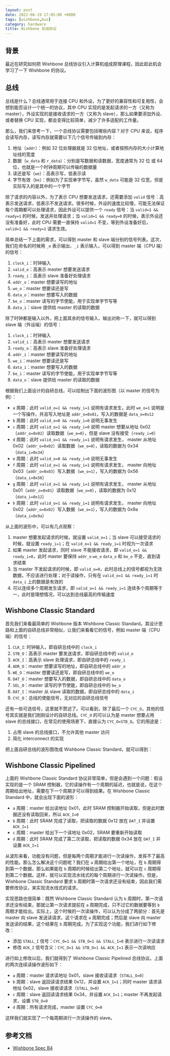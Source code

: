 ```yaml
---
layout: post
date: 2022-06-19 17:05:00 +0800
tags: [wishbone,bus]
category: hardware
title: Wishbone 总线协议
---
```


## 背景

最近在研究如何把 Wishbone 总线协议引入计算机组成原理课程，因此趁此机会学习了一下 Wishbone 的协议。

## 总线

总线是什么？总线通常用于连接 CPU 和外设，为了更好的兼容性和可复用性，会想到能否设计一个统一的协议，其中 CPU 实现的是发起请求的一方（又称为 master），外设实现的是接收请求的一方（又称为 slave），那么如果要添加外设、或者替换 CPU 实现，都会变得比较简单，减少了许多适配的工作量。

那么，我们来思考一下，一个总线协议需要包括哪些内容？对于 CPU 来说，程序会读写内存，读写内存就需要以下几个信号传输到内存：

1. 地址（`addr`）：例如 32 位处理器就是 32 位地址，或者按照内存的大小计算地址线的宽度
2. 数据（`w_data` 和 `r_data`）：分别是写数据和读数据，宽度通常为 32 位 或 64 位，也就是一个时钟周期可以传输的数据量
3. 读还是写（`we`）：高表示写，低表示读
4. 字节有效（`be`）：例如为了实现单字节写，虽然 `w_data` 可能是 32 位宽，但是实际写入的是其中的一个字节

除了请求的内容以外，为了表示 CPU 想要发送请求，还需要添加 `valid` 信号：高表示发送请求，低表示不发送请求。很多时候，外设的速度比较慢，可能无法保证每个周期都可以处理请求，因此外设可以提供一个 `ready` 信号：当 `valid=1 && ready=1` 的时候，发送并处理请求；当 `valid=1 && ready=0` 的时候，表示外设还没有准备好，此时 CPU 需要一直保持 `valid=1` 不变，等到外设准备好后，`valid=1 && ready=1` 请求生效。

简单总结一下上面的需求，可以得到 master 和 slave 端分别的信号列表。这次，我们在命名的时候用 `_o` 表示输出、`_i` 表示输入，可以得到 master 端（CPU 端）的信号：

1. `clock_i`：时钟输入
2. `valid_o`：高表示 master 想要发送请求
3. `ready_i`：高表示 slave 准备好处理请求
4. `addr_o`：master 想要读写的地址
5. `we_o`：master 想要读还是写
6. `data_o`：master 想要写入的数据
7. `be_o`：master 读写的字节使能，用于实现单字节写等
8. `data_i`：slave 提供给 master 的读取的数据

除了时钟都是输入以外，把上面其余的信号输入、输出对称一下，就可以得到 slave 端（外设端）的信号：

1. `clock_i`：时钟输入
2. `valid_i`：高表示 master 想要发送请求
3. `ready_o`：高表示 slave 准备好处理请求
4. `addr_i`：master 想要读写的地址
5. `we_i`：master 想要读还是写
6. `data_i`：master 想要写入的数据
7. `be_i`：master 读写的字节使能，用于实现单字节写等
8. `data_o`：slave 提供给 master 的读取的数据

根据我们上面设计的自研总线，可以绘制出下面的波形图（以 master 的信号为例）：

<script type="WaveDrom">
{
  signal:
    [
      { name: "clock", wave: "p.........", node: ".abcdefgh"},
      { name: "valid_o", wave: "0101.01..0"},
      { name: "ready_i", wave: "010.101..0"},
      { name: "addr_o", wave: "x=x=.x===x", data: ["0x01", "0x02", "0x03", "0x01", "0x02"]},
      { name: "we_o", wave: "x1x0.x101x"},
      { name: "data_o", wave: "x=xxxx=x=x", data: ["0x12", "0x56", "0x9a"]},
      { name: "be_o", wave: "x=x=.x=x=x", data: ["0x1", "0x1", "0x1", "0x1"]},
      { name: "data_i", wave: "xxxx=xx=xx", data: ["0x34", "0x12"]},
    ]
}
</script>

- `a` 周期：此时 `valid_o=1 && ready_i=1` 说明有请求发生，此时 `we_o=1` 说明是一个写操作，并且写入地址是 `addr_o=0x01`，写入的数据是 `data_o=0x12`
- `b` 周期：此时 `valid_o=0 && ready_i=0` 说明无事发生
- `c` 周期：此时 `valid_o=1 && ready_i=0` 说明 master 想要从地址 0x02（`addr_o=0x02`）读取数据（`we_o=0`），但是 slave 没有接受（`ready_i=0`）
- `d` 周期：此时 `valid_o=1 && ready_i=1` 说明有请求发生， master 从地址 0x02（`addr_o=0x02`）读取数据（`we_o=0`），读取的数据为 0x34（`data_i=0x34`）
- `e` 周期：此时 `valid_o=0 && ready_i=0` 说明无事发生
- `f` 周期：此时 `valid_o=1 && ready_i=1` 说明有请求发生， master 向地址 0x03（`addr_o=0x03`）写入数据（`we_o=1`），写入的数据为 0x56（`data_i=0x56`）
- `g` 周期：此时 `valid_o=1 && ready_i=1` 说明有请求发生， master 从地址 0x01（`addr_o=0x01`）读取数据（`we_o=0`），读取的数据为 0x12（`data_i=0x12`）
- `h` 周期：此时 `valid_o=1 && ready_i=1` 说明有请求发生， master 向地址 0x02（`addr_o=0x02`）写入数据（`we_o=1`），写入的数据为 0x9a（`data_i=0x9a`）

从上面的波形中，可以有几点观察：

1. master 想要发起请求的时候，就设置 `valid_o=1`；当 slave 可以接受请求的时候，就设置 `ready_i=1`；在 `valid_o=1 && ready_i=1` 时视为一次请求
2. 如果 master 发起请求，同时 slave 不能接收请求，即 `valid_o=1 && ready_i=0`，此时 master 要保持 `addr_o` `we_o` `data_o` 和 `be_o` 不变，直到请求结束
3. 当 master 不发起请求的时候，即 `valid_o=0`，此时总线上的信号都视为无效数据，不应该进行处理；对于读操作，只有在 `valid_o=1 && ready_i=1` 时 `data_i` 上的数据是有效的
4. 可以连续多个周期发生请求，即 `valid_o=1 && ready_i=1` 连续多个周期等于一，此时是理想情况，可以达到总线最高的传输速度

## Wishbone Classic Standard

首先我们来看最简单的 Wishbone 版本 Wishbone Classic Standard。其设计思路和上面的自研总线非常相似，让我们来看看它的信号，例如 master 端（CPU 端）的信号：

1. `CLK_I`: 时钟输入，即自研总线中的 `clock_i`
2. `STB_O`：高表示 master 要发送请求，即自研总线中的 `valid_o`
3. `ACK_I`：高表示 slave 处理请求，即自研总线中的 `ready_i`
4. `ADR_O`：master 想要读写的地址，即自研总线中的 `addr_o`
5. `WE_O`：master 想要读还是写，即自研总线中的 `we_o`
6. `DAT_O`：master 想要写入的数据，即自研总线中的 `data_o`
7. `SEL_O`：master 读写的字节使能，即自研总线中的 `be_o`
8. `DAT_I`：master 从 slave 读取的数据，即自研总线中的 `data_i`
9. `CYC_O`：总线的使能信号，无对应的自研总线信号

还有一些可选信号，这里就不赘述了。可以看到，除了最后一个 `CYC_O`，其他的信号其实就是我们刚刚设计的自研总线。`CYC_O` 的可以认为是 master 想要占用 slave 的总线接口，在常见的使用场景下，直接认为 `CYC_O=STB_O`。它的用途是：

1. 占用 slave 的总线接口，不允许其他 master 访问
2. 简化 interconnect 的实现

把上面自研总线的波形图改成 Wishbone Classic Standard，就可以得到：

<script type="WaveDrom">
{
  signal:
    [
      { name: "CLK_I", wave: "p.........", node: ".abcdefgh"},
      { name: "CYC_O", wave: "0101.01..0"},
      { name: "STB_O", wave: "0101.01..0"},
      { name: "ACK_I", wave: "010.101..0"},
      { name: "ADR_O", wave: "x=x=.x===x", data: ["0x01", "0x02", "0x03", "0x01", "0x02"]},
      { name: "WE_O", wave: "x1x0.x101x"},
      { name: "DAT_O", wave: "x=xxxx=x=x", data: ["0x12", "0x56", "0x9a"]},
      { name: "SEL_O", wave: "x=x=.x=x=x", data: ["0x1", "0x1", "0x1", "0x1"]},
      { name: "DAT_I", wave: "xxxx=xx=xx", data: ["0x34", "0x12"]},
    ]
}
</script>

## Wishbone Classic Pipelined

上面的 Wishbone Classic Standard 协议非常简单，但是会遇到一个问题：假设实现的是一个 SRAM 控制器，它的读操作有一个周期的延迟，也就是说，在这个周期给出地址，需要在下一个周期才可以得到结果。在 Wishbone Classic Standard 中，就会出现下面的波形：

<script type="WaveDrom">
{
  signal:
    [
      { name: "CLK_I", wave: "p.....", node: ".abcd"},
      { name: "CYC_O", wave: "01...0"},
      { name: "STB_O", wave: "01...0"},
      { name: "ACK_I", wave: "0.1010"},
      { name: "ADR_O", wave: "x=.=.x", data: ["0x01", "0x02"]},
      { name: "WE_O", wave: "x0...x"},
      { name: "DAT_O", wave: "xxxxxx"},
      { name: "SEL_O", wave: "x=...x", data: ["0x1"]},
      { name: "DAT_I", wave: "xx=x=x", data: ["0x12", "0x34"]},
    ]
}
</script>

- `a` 周期：master 给出读地址 0x01，此时 SRAM 控制器开始读取，但是此时数据还没有读取回来，所以 `ACK_I=0`
- `b` 周期：此时 SRAM 完成了读取，把读取的数据 0x12 放在 `DAT_I` 并设置 `ACK_I=1`
- `c` 周期：master 给出下一个读地址 0x02，SRAM 要重新开始读取
- `d` 周期：此时 SRAM 完成了第二次读取，把读取的数据 0x34 放在 `DAT_I` 并设置 `ACK_I=1`

从波形来看，功能没有问题，但是每两个周期才能进行一次读操作，发挥不了最高的性能。那么怎么解决这个问题呢？我们在 `a` 周期给出第一个地址，在 `b` 周期得到第一个数据，那么如果能在 `b` 周期的时候给出第二个地址，就可以在 `c` 周期得到第二个数据。这样，就可以实现流水线式的每个周期进行一次读操作。但是，Wishbone Classic Standard 要求 `b` 周期时第一次请求还没有结束，因此我们需要修改协议，来实现流水线式的请求。

实现思路也很简单：既然 Wishbone Classic Standard 认为 `b` 周期时，第一次请求还没有结束，那就让第一次请求提前在 `a` 周期完成，只不过它的数据要等到 `b` 周期才能给出。实际上，这个时候的一次读操作，可以认为分成了两部分：首先是 master 向 slave 发送读请求，这个请求在 `a` 周期完成；然后是 slave 向 master 发送读的结果，这个结果在 `b` 周期完成。为了实现这个功能，我们进行如下修改：

- 添加 `STALL_I` 信号：`CYC_O=1 && STB_O=1 && STALL_I=0` 表示进行一次读请求
- 修改 `ACK_I` 信号含义：`CYC_O=1 && STB_O=1 && ACK_I=1` 表示一次读响应

进行如上修改以后，我们就得到了 Wishbone Classic Pipelined 总线协议。上面的两次连续读操作波形如下：

<script type="WaveDrom">
{
  signal:
    [
      { name: "CLK_I", wave: "p....", node: ".abcd"},
      { name: "CYC_O", wave: "01..0"},
      { name: "STB_O", wave: "01.0."},
      { name: "STALL_O", wave: "0...."},
      { name: "ACK_I", wave: "0.1.0"},
      { name: "ADR_O", wave: "x==xx", data: ["0x01", "0x02"]},
      { name: "WE_O", wave: "x0.xx"},
      { name: "DAT_O", wave: "xxxxx"},
      { name: "SEL_O", wave: "x=.xx", data: ["0x1"]},
      { name: "DAT_I", wave: "xx==x", data: ["0x12", "0x34"]},
    ]
}
</script>

- `a` 周期：master 请求读地址 0x01，slave 接收读请求（`STALL_O=0`）
- `b` 周期：slave 返回读请求结果 0x12，并设置 `ACK_I=1`；同时 master 请求读地址 0x02，slave 接收读请求（`STALL_O=0`）
- `c` 周期：slave 返回读请求结果 0x34，并设置 `ACK_I=1`；master 不再发起请求，设置 `STB_O=0`
- `d` 周期：所有请求完成，master 设置 `CYC_O=0`

这样我们就实现了一个每周期进行一次读操作的 slave。

## 参考文档

- [Wishbone Spec B4](https://cdn.opencores.org/downloads/wbspec_b4.pdf)